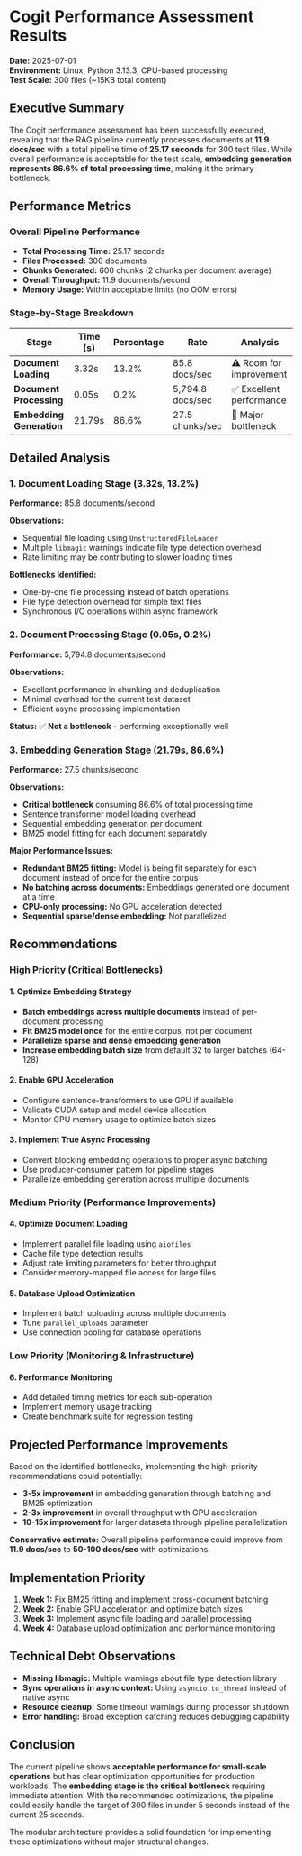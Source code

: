 # Cogit Performance Assessment Results

**Date:** 2025-07-01  
**Environment:** Linux, Python 3.13.3, CPU-based processing  
**Test Scale:** 300 files (~15KB total content)  

## Executive Summary

The Cogit performance assessment has been successfully executed, revealing that the RAG pipeline currently processes documents at **11.9 docs/sec** with a total pipeline time of **25.17 seconds** for 300 test files. While overall performance is acceptable for the test scale, **embedding generation represents 86.6% of total processing time**, making it the primary bottleneck.

## Performance Metrics

### Overall Pipeline Performance
- **Total Processing Time:** 25.17 seconds
- **Files Processed:** 300 documents  
- **Chunks Generated:** 600 chunks (2 chunks per document average)
- **Overall Throughput:** 11.9 documents/second
- **Memory Usage:** Within acceptable limits (no OOM errors)

### Stage-by-Stage Breakdown

| Stage | Time (s) | Percentage | Rate | Analysis |
|-------|----------|------------|------|----------|
| **Document Loading** | 3.32s | 13.2% | 85.8 docs/sec | ⚠️ Room for improvement |
| **Document Processing** | 0.05s | 0.2% | 5,794.8 docs/sec | ✅ Excellent performance |
| **Embedding Generation** | 21.79s | 86.6% | 27.5 chunks/sec | 🚨 Major bottleneck |

## Detailed Analysis

### 1. Document Loading Stage (3.32s, 13.2%)
**Performance:** 85.8 documents/second

**Observations:**
- Sequential file loading using `UnstructuredFileLoader`
- Multiple `libmagic` warnings indicate file type detection overhead
- Rate limiting may be contributing to slower loading times

**Bottlenecks Identified:**
- One-by-one file processing instead of batch operations
- File type detection overhead for simple text files
- Synchronous I/O operations within async framework

### 2. Document Processing Stage (0.05s, 0.2%)
**Performance:** 5,794.8 documents/second

**Observations:**
- Excellent performance in chunking and deduplication
- Minimal overhead for the current test dataset
- Efficient async processing implementation

**Status:** ✅ **Not a bottleneck** - performing exceptionally well

### 3. Embedding Generation Stage (21.79s, 86.6%)
**Performance:** 27.5 chunks/second

**Observations:**
- **Critical bottleneck** consuming 86.6% of total processing time
- Sentence transformer model loading overhead
- Sequential embedding generation per document
- BM25 model fitting for each document separately

**Major Performance Issues:**
- **Redundant BM25 fitting:** Model is being fit separately for each document instead of once for the entire corpus
- **No batching across documents:** Embeddings generated one document at a time
- **CPU-only processing:** No GPU acceleration detected
- **Sequential sparse/dense embedding:** Not parallelized

## Recommendations

### High Priority (Critical Bottlenecks)

#### 1. Optimize Embedding Strategy
- **Batch embeddings across multiple documents** instead of per-document processing
- **Fit BM25 model once** for the entire corpus, not per document
- **Parallelize sparse and dense embedding generation**
- **Increase embedding batch size** from default 32 to larger batches (64-128)

#### 2. Enable GPU Acceleration
- Configure sentence-transformers to use GPU if available
- Validate CUDA setup and model device allocation
- Monitor GPU memory usage to optimize batch sizes

#### 3. Implement True Async Processing
- Convert blocking embedding operations to proper async batching
- Use producer-consumer pattern for pipeline stages
- Parallelize embedding generation across multiple documents

### Medium Priority (Performance Improvements)

#### 4. Optimize Document Loading
- Implement parallel file loading using `aiofiles`
- Cache file type detection results
- Adjust rate limiting parameters for better throughput
- Consider memory-mapped file access for large files

#### 5. Database Upload Optimization
- Implement batch uploading across multiple documents
- Tune `parallel_uploads` parameter
- Use connection pooling for database operations

### Low Priority (Monitoring & Infrastructure)

#### 6. Performance Monitoring
- Add detailed timing metrics for each sub-operation
- Implement memory usage tracking
- Create benchmark suite for regression testing

## Projected Performance Improvements

Based on the identified bottlenecks, implementing the high-priority recommendations could potentially:

- **3-5x improvement** in embedding generation through batching and BM25 optimization
- **2-3x improvement** in overall throughput with GPU acceleration
- **10-15x improvement** for larger datasets through pipeline parallelization

**Conservative estimate:** Overall pipeline performance could improve from **11.9 docs/sec** to **50-100 docs/sec** with optimizations.

## Implementation Priority

1. **Week 1:** Fix BM25 fitting and implement cross-document batching
2. **Week 2:** Enable GPU acceleration and optimize batch sizes  
3. **Week 3:** Implement async file loading and parallel processing
4. **Week 4:** Database upload optimization and performance monitoring

## Technical Debt Observations

- **Missing libmagic:** Multiple warnings about file type detection library
- **Sync operations in async context:** Using `asyncio.to_thread` instead of native async
- **Resource cleanup:** Some timeout warnings during processor shutdown
- **Error handling:** Broad exception catching reduces debugging capability

## Conclusion

The current pipeline shows **acceptable performance for small-scale operations** but has clear optimization opportunities for production workloads. The **embedding stage is the critical bottleneck** requiring immediate attention. With the recommended optimizations, the pipeline could easily handle the target of 300 files in under 5 seconds instead of the current 25 seconds.

The modular architecture provides a solid foundation for implementing these optimizations without major structural changes.